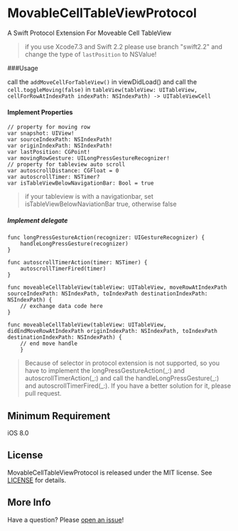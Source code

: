 # MovableCellTableViewProtocol
A Swift Protocol Extension For Moveable Cell TableView
> if you use Xcode7.3 and Swift 2.2 please use branch "swift2.2" and change the type of `lastPosition` to NSValue!

###Usage

call the `addMoveCellForTableView()` in viewDidLoad() and call the `cell.toggleMoving(false)` in `tableView(tableView: UITableView, cellForRowAtIndexPath indexPath: NSIndexPath) -> UITableViewCell`

#### Implement Properties
```
// property for moving row
var snapshot: UIView!
var sourceIndexPath: NSIndexPath!
var originIndexPath: NSIndexPath!
var lastPosition: CGPoint!
var movingRowGesture: UILongPressGestureRecognizer!
// property for tableview auto scroll
var autoscrollDistance: CGFloat = 0
var autoscrollTimer: NSTimer?
var isTableViewBelowNavigationBar: Bool = true
```
> if your tableview is with a navigationbar, set isTableViewBelowNaviationBar true, otherwise false

#####  Implement delegate
```
func longPressGestureAction(recognizer: UIGestureRecognizer) {
    handleLongPressGesture(recognizer)
}
    
func autoscrollTimerAction(timer: NSTimer) {
    autoscrollTimerFired(timer)
}
    
func moveableCellTableView(tableView: UITableView, moveRowAtIndexPath sourceIndexPath: NSIndexPath, toIndexPath destinationIndexPath: NSIndexPath) {
    // exchange data code here
}

func moveableCellTableView(tableView: UITableView, didEndMoveRowAtIndexPath originIndexPath: NSIndexPath, toIndexPath destinationIndexPath: NSIndexPath) {
    // end move handle
    }
```

> Because of selector in protocol extension is not supported, so you have to implement the longPressGestureAction(\_:) and autoscrollTimerAction(\_:) and call the handleLongPressGesture(\_:) and autoscrollTimerFired(\_:). If you have a better solution for it, please pull request.

## Minimum Requirement
iOS 8.0

## License
MovableCellTableViewProtocol is released under the MIT license. See [LICENSE](https://github.com/StormXX/MoveableCellTableViewProtocol/blob/master/LICENSE) for details.

## More Info
Have a question? Please [open an issue](https://github.com/StormXX/MoveableCellTableViewProtocol/issues/new)!